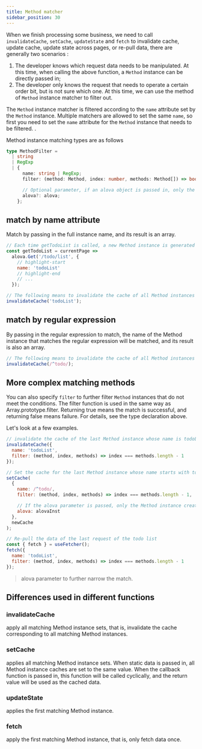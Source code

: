 ```yaml
---
title: Method matcher
sidebar_position: 30
---
```


When we finish processing some business, we need to call `invalidateCache`, `setCache`, `updateState` and `fetch` to invalidate cache, update cache, update state across pages, or re-pull data, there are generally two scenarios :

1. The developer knows which request data needs to be manipulated. At this time, when calling the above function, a `Method` instance can be directly passed in;
2. The developer only knows the request that needs to operate a certain order bit, but is not sure which one. At this time, we can use the method of `Method` instance matcher to filter out.

The `Method` instance matcher is filtered according to the `name` attribute set by the `Method` instance. Multiple matchers are allowed to set the same `name`, so first you need to set the `name` attribute for the `Method` instance that needs to be filtered. .

Method instance matching types are as follows

```typescript
type MethodFilter =
  | string
  | RegExp
  | {
      name: string | RegExp;
      filter: (method: Method, index: number, methods: Method[]) => boolean;

      // Optional parameter, if an alova object is passed in, only the Method instance created by this alova is matched, otherwise it matches the Method instance of all alova instances
      alova?: alova;
    };
```

## match by name attribute

Match by passing in the full instance name, and its result is an array.

```javascript
// Each time getTodoList is called, a new Method instance is generated with the same name
const getTodoList = currentPage =>
  alova.Get('/todo/list', {
    // highlight-start
    name: 'todoList'
    // highlight-end
    // ...
  });

// The following means to invalidate the cache of all Method instances whose name is 'todoList'
invalidateCache('todoList');
```

## match by regular expression

By passing in the regular expression to match, the name of the Method instance that matches the regular expression will be matched, and its result is also an array.

```javascript
// The following means to invalidate the cache of all Method instances whose name starts with 'todo'
invalidateCache(/^todo/);
```

## More complex matching methods

You can also specify `filter` to further filter `Method` instances that do not meet the conditions. The filter function is used in the same way as Array.prototype.filter. Returning true means the match is successful, and returning false means failure. For details, see the type declaration above.

Let's look at a few examples.

```javascript
// invalidate the cache of the last Method instance whose name is todoList
invalidateCache({
  name: 'todoList',
  filter: (method, index, methods) => index === methods.length - 1
});

// Set the cache for the last Method instance whose name starts with todo
setCache(
  {
    name: /^todo/,
    filter: (method, index, methods) => index === methods.length - 1,

    // If the alova parameter is passed, only the Method instance created by this alova instance will be matched, otherwise it will be matched in all Method instances
    alova: alovaInst
  },
  newCache
);

// Re-pull the data of the last request of the todo list
const { fetch } = useFetcher();
fetch({
  name: 'todoList',
  filter: (method, index, methods) => index === methods.length - 1
});
```

> alova parameter to further narrow the match.

## Differences used in different functions

### invalidateCache

apply all matching Method instance sets, that is, invalidate the cache corresponding to all matching Method instances.

### setCache

applies all matching Method instance sets. When static data is passed in, all Method instance caches are set to the same value. When the callback function is passed in, this function will be called cyclically, and the return value will be used as the cached data.

### updateState

applies the first matching Method instance.

### fetch

apply the first matching Method instance, that is, only fetch data once.
